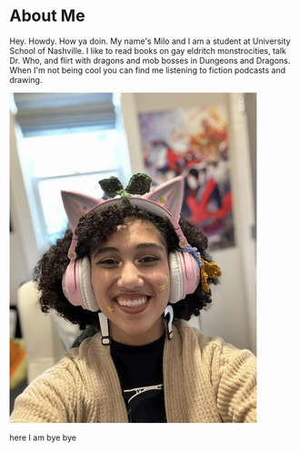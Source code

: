 # About Me
Hey. Howdy. How ya doin. My name's Milo and I am a student at University School of Nashville. I like to read books on gay eldritch monstrocities, talk Dr. Who, and flirt with dragons and mob bosses in Dungeons and Dragons. When I'm not being cool you can find me listening to fiction podcasts and drawing. 

![me looking awesome](image.png)

here I am bye bye
